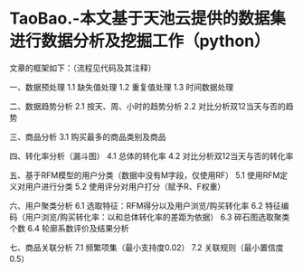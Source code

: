 # TaoBao.-本文基于天池云提供的数据集进行数据分析及挖掘工作（python）
文章的框架如下：（流程见代码及其注释）

一、数据预处理 
1.1 缺失值处理 
1.2 重复值处理 
1.3 时间数据处理

二、数据趋势分析 
2.1 按天、周、小时的趋势分析 
2.2 对比分析双12当天与否的趋势

三、商品分析 
3.1 购买最多的商品类别及商品

四、转化率分析（漏斗图）
4.1 总体的转化率
4.2 对比分析双12当天与否的转化率

五、基于RFM模型的用户分类（数据中没有M字段，仅使用RF）
5.1 使用RFM定义对用户进行分类
5.2 使用评分对用户打分（赋予R、F权重）

六、用户聚类分析
6.1 选取特征：RFM得分以及用户浏览/购买转化率
6.2 特征编码（用户浏览/购买转化率：以和总体转化率的差距为依据）
6.3 碎石图选取聚类个数
6.4 轮廓系数评价及结果分析

七、商品关联分析
7.1 频繁项集（最小支持度0.02）
7.2 关联规则（最小置信度0.5）
